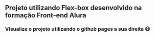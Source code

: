 ## Projeto utilizando Flex-box desenvolvido na formação Front-end Alura 

### Visualize o projeto utilizando o github pages a sua direita  :satisfied:
